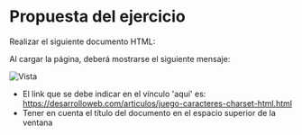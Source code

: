 # Propuesta del ejercicio

Realizar el siguiente documento HTML:

Al cargar la página, deberá mostrarse el siguiente mensaje:

![Vista](https://cdn.discordapp.com/attachments/789169114686029906/993288642283962418/practica_1_propuesta.png)

- El link que se debe indicar en el vínculo 'aquí' es: https://desarrolloweb.com/articulos/juego-caracteres-charset-html.html
- Tener en cuenta el título del documento en el espacio superior de la ventana

